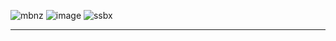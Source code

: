 ![mbnz](https://user-images.githubusercontent.com/97774172/178094875-476868c3-13b4-46b5-8ee2-b9dce0a4728a.png) ![image](https://user-images.githubusercontent.com/97774172/178136537-f7d61b9d-0516-4dd2-b10d-5768aca3c487.png)
 ![ssbx](https://user-images.githubusercontent.com/97774172/178096647-d5e34312-1d93-4ea6-8deb-bf39a2506cb9.png)

------


